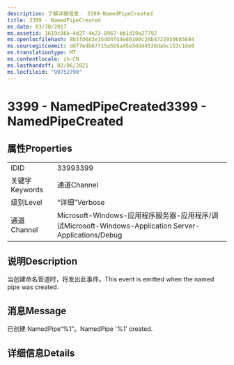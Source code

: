 ```yaml
---
description: 了解详细信息： 3399-NamedPipeCreated
title: 3399 - NamedPipeCreated
ms.date: 03/30/2017
ms.assetid: 1619c06b-4d27-4e23-8967-bb1d19a27792
ms.openlocfilehash: 8b5fd683e15dd4fd4e86100c26b4722950685604
ms.sourcegitcommit: ddf7edb67715a5b9a45e3dd44536dabc153c1de0
ms.translationtype: MT
ms.contentlocale: zh-CN
ms.lasthandoff: 02/06/2021
ms.locfileid: "99752790"
---
```

# <a name="3399---namedpipecreated"></a><span data-ttu-id="46887-103">3399 - NamedPipeCreated</span><span class="sxs-lookup"><span data-stu-id="46887-103">3399 - NamedPipeCreated</span></span>

## <a name="properties"></a><span data-ttu-id="46887-104">属性</span><span class="sxs-lookup"><span data-stu-id="46887-104">Properties</span></span>  
  
|||  
|-|-|  
|<span data-ttu-id="46887-105">ID</span><span class="sxs-lookup"><span data-stu-id="46887-105">ID</span></span>|<span data-ttu-id="46887-106">3399</span><span class="sxs-lookup"><span data-stu-id="46887-106">3399</span></span>|  
|<span data-ttu-id="46887-107">关键字</span><span class="sxs-lookup"><span data-stu-id="46887-107">Keywords</span></span>|<span data-ttu-id="46887-108">通道</span><span class="sxs-lookup"><span data-stu-id="46887-108">Channel</span></span>|  
|<span data-ttu-id="46887-109">级别</span><span class="sxs-lookup"><span data-stu-id="46887-109">Level</span></span>|<span data-ttu-id="46887-110">“详细”</span><span class="sxs-lookup"><span data-stu-id="46887-110">Verbose</span></span>|  
|<span data-ttu-id="46887-111">通道</span><span class="sxs-lookup"><span data-stu-id="46887-111">Channel</span></span>|<span data-ttu-id="46887-112">Microsoft-Windows-应用程序服务器-应用程序/调试</span><span class="sxs-lookup"><span data-stu-id="46887-112">Microsoft-Windows-Application Server-Applications/Debug</span></span>|  
  
## <a name="description"></a><span data-ttu-id="46887-113">说明</span><span class="sxs-lookup"><span data-stu-id="46887-113">Description</span></span>  

 <span data-ttu-id="46887-114">当创建命名管道时，将发出此事件。</span><span class="sxs-lookup"><span data-stu-id="46887-114">This event is emitted when the named pipe was created.</span></span>  
  
## <a name="message"></a><span data-ttu-id="46887-115">消息</span><span class="sxs-lookup"><span data-stu-id="46887-115">Message</span></span>  

 <span data-ttu-id="46887-116">已创建 NamedPipe“%1”。</span><span class="sxs-lookup"><span data-stu-id="46887-116">NamedPipe '%1' created.</span></span>  
  
## <a name="details"></a><span data-ttu-id="46887-117">详细信息</span><span class="sxs-lookup"><span data-stu-id="46887-117">Details</span></span>
